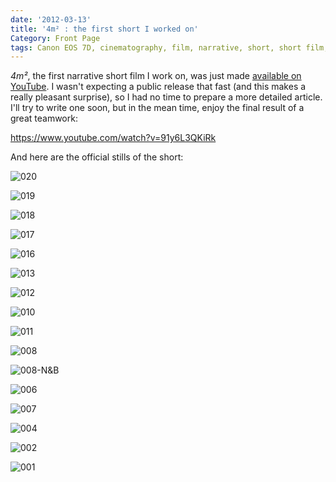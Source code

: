 ```yaml
---
date: '2012-03-13'
title: '4m² : the first short I worked on'
Category: Front Page
tags: Canon EOS 7D, cinematography, film, narrative, short, short film, Video, youtube
---
```


_4m²_, the first narrative short film I work on, was just made [available on YouTube](https://www.youtube.com/watch?v=91y6L3QKiRk). I wasn't expecting a public release that fast (and this makes a really pleasant surprise), so I had no time to prepare a more detailed article. I'll try to write one soon, but in the mean time, enjoy the final result of a great teamwork:

https://www.youtube.com/watch?v=91y6L3QKiRk

And here are the official stills of the short:

![020]({attach}020.png)

![019]({attach}019.png)

![018]({attach}018.png)

![017]({attach}017.png)

![016]({attach}016.png)

![013]({attach}013.png)

![012]({attach}012.png)

![010]({attach}010.png)

![011]({attach}011.png)

![008]({attach}008.png)

![008-N&B]({attach}008-NB.png)

![006]({attach}006.png)

![007]({attach}007.png)

![004]({attach}004.png)

![002]({attach}002.png)

![001]({attach}001.png)
